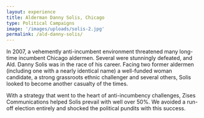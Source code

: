 ```yaml
---
layout: experience
title: Alderman Danny Solis, Chicago
type: Political Campaigns
image: '/images/uploads/solis-2.jpg'
permalink: /ald-danny-solis/
---
```


In 2007, a vehemently anti-incumbent environment threatened many long-time incumbent Chicago aldermen. Several were stunningly defeated, and Ald. Danny Solis was in the race of his career.  Facing two former aldermen (including one with a nearly identical name) a well-funded woman candidate, a strong grassroots ethnic challenger and several others, Solis looked to become another casualty of the times.

With a strategy that went to the heart of anti-incumbency challenges, Zises Communications helped Solis prevail with well over 50%. We avoided a run-off election entirely and shocked the political pundits with this success.
